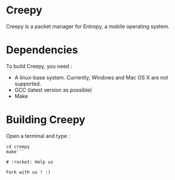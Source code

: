 # Creepy
Creepy is a packet manager for Entropy, a mobile operating system.

# Dependencies

To build Creepy, you need :
* A linux-base system. Currently, Windows and Mac OS X are not supported.
* GCC (latest version as possible)
* Make

# Building Creepy

Open a terminal and type :

```git clone https://github.com/entropy-os/creepy.git
cd creepy
make```

# :rocket: Help us

Fork with us ! :)
